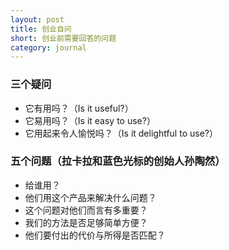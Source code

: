 ```yaml
---
layout: post
title: 创业自问
short: 创业前需要回答的问题
category: journal
---
```


### 三个疑问

- 它有用吗？（Is it useful?）
- 它易用吗？（Is it easy to use?）
- 它用起来令人愉悦吗？（Is it delightful to use?）

### 五个问题（拉卡拉和蓝色光标的创始人孙陶然）

- 给谁用？
- 他们用这个产品来解决什么问题？
- 这个问题对他们而言有多重要？
- 我们的方法是否足够简单方便？
- 他们要付出的代价与所得是否匹配？
